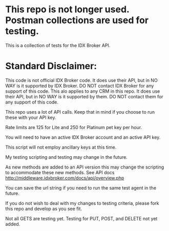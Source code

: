 # This repo is not longer used. Postman collections are used for testing.

This is a collection of tests for the IDX Broker API.

# Standard Disclaimer: 
This code is not official IDX Broker code. It does use their API, but in NO WAY is it supported by IDX Broker. DO NOT contact IDX Broker for any support of this code. This alo applies to any CRM in this repo. It does use their API, but in NO WAY is it supported by them. DO NOT contact them for any support of this code.

This repo uses a lot of API calls. Keep that in mind if you choose to run these with your API key.

Rate limits are 125 for Lite and 250 for Platinum pet key per hour.

You will need to have an active IDX Broker account and an active API key.

This script will not employ ancillary keys at this time.

My testing scripting and testing may change in the future.

As new methods are added to an API version this may change the scripting to accommodate these new methods. See API docs http://middleware.idxbroker.com/docs/api/overview.php

You can save the url string if you need to run the same test agent in the future.

If you do not wish to deal with my changes to testing criteria, please fork this repo and develop as you see fit.

Not all GETS are testing yet.
Testing for PUT, POST, and DELETE not yet added.

